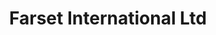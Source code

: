 ---
title: "Farset International Ltd"
address: "466, Springfield Rd, Belfast, Co. Antrim BT12 7DW"
tel: "028 9089 9833"
county: "Antrim"
category: "Hostels"
type: "Content"
lat: "54.600311"
lng: "-5.970114"
---